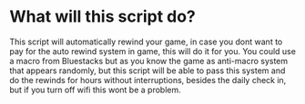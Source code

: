 # What will this script do?

This script will automatically rewind your game, in case you dont want to pay for the auto rewind system in game, this will do it for you. You could use a macro from 
Bluestacks but as you know the game as anti-macro system that appears randomly, but this script will be able to pass this system and do the rewinds for hours without 
interruptions, besides the daily check in, but if you turn off wifi this wont be a problem.
